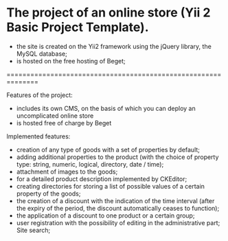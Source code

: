 The project of an online store (Yii 2 Basic Project Template).
==============================================================

- the site is created on the Yii2 framework using the jQuery library, the MySQL database;
- is hosted on the free hosting of Beget;

==============================================================

Features of the project:
- includes its own CMS, on the basis of which you can deploy an uncomplicated online store
- is hosted free of charge by Beget

Implemented features:

- creation of any type of goods with a set of properties by default;
- adding additional properties to the product (with the choice of property type: string, numeric, logical, directory, date / time);
- attachment of images to the goods;
- for a detailed product description implemented by CKEditor;
- creating directories for storing a list of possible values ​​of a certain property of the goods;
- the creation of a discount with the indication of the time interval (after the expiry of the period, the discount automatically ceases to function);
- the application of a discount to one product or a certain group;
- user registration with the possibility of editing in the administrative part;
Site search;
